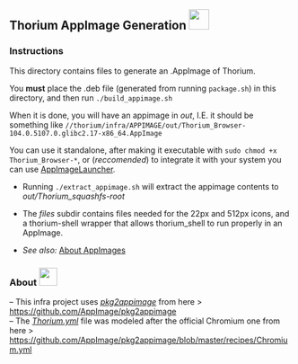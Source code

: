 ## Thorium AppImage Generation <img src="https://raw.githubusercontent.com/Alex313031/Thorium/main/logos/STAGING/Appimage_Logo.svg" width="36">

### Instructions
This directory contains files to generate an .AppImage of Thorium.

You __must__ place the .deb file (generated from running `package.sh`) in this directory, and then run `./build_appimage.sh`

When it is done, you will have an appimage in *out*, I.E. it should be something like `//thorium/infra/APPIMAGE/out/Thorium_Browser-104.0.5107.0.glibc2.17-x86_64.AppImage`

You can use it standalone, after making it executable with `sudo chmod +x Thorium_Browser-*`, or (*reccomended*) to integrate it with your system you can use [AppImageLauncher](https://github.com/TheAssassin/AppImageLauncher).

 - Running `./extract_appimage.sh` will extract the appimage contents to *out/Thorium_squashfs-root*
 - The *files* subdir contains files needed for the 22px and 512px icons, and a thorium-shell wrapper that allows thorium_shell to run properly in an AppImage.

 - *See also:* [About AppImages](https://appimage.org/)

### About <img src="https://github.com/Alex313031/thorium/blob/main/logos/NEW/thorium_infra_256.png" width="32">
&ndash; This infra project uses [*pkg2appimage*](https://github.com/AppImage/pkg2appimage/blob/master/pkg2appimage) from here > https://github.com/AppImage/pkg2appimage \
&ndash; The [*Thorium.yml*](https://github.com/Alex313031/thorium/blob/main/infra/APPIMAGE/Thorium.yml) file was modeled after the official Chromium one from here > https://github.com/AppImage/pkg2appimage/blob/master/recipes/Chromium.yml
